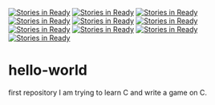 [![Stories in Ready](https://badge.waffle.io/synergyap/hello-world.png?label=ready&title=Ready)](https://waffle.io/synergyap/hello-world)
[![Stories in Ready](https://badge.waffle.io/insdieplanet/hello-world.png?label=ready&title=Ready)](https://waffle.io/insdieplanet/hello-world)
[![Stories in Ready](https://badge.waffle.io/christinapanto/hello-world.png?label=ready&title=Ready)](https://waffle.io/christinapanto/hello-world)
[![Stories in Ready](https://badge.waffle.io/caseybain/hello-world.png?label=ready&title=Ready)](https://waffle.io/caseybain/hello-world)
[![Stories in Ready](https://badge.waffle.io/caseybain/hello-world.png?label=ready&title=Ready)](https://waffle.io/caseybain/hello-world)
[![Stories in Ready](https://badge.waffle.io/caseybain/hello-world.png?label=ready&title=Ready)](https://waffle.io/caseybain/hello-world)
[![Stories in Ready](https://badge.waffle.io/christinapanto/hello-world.png?label=ready&title=Ready)](https://waffle.io/christinapanto/hello-world)
[![Stories in Ready](https://badge.waffle.io/christinapanto/hello-world.png?label=ready&title=Ready)](https://waffle.io/christinapanto/hello-world)
[![Stories in Ready](https://badge.waffle.io/christinapanto/hello-world.png?label=ready&title=Ready)](https://waffle.io/christinapanto/hello-world)
[![Stories in Ready](https://badge.waffle.io/christinapanto/hello-world.png?label=ready&title=Ready)](https://waffle.io/christinapanto/hello-world)
# hello-world
first repository
I am trying to learn C and write a game on C.
